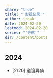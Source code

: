 ```yaml
---
share: "true"
title: "'影视记录'"
author: iroak
date: 2024-02-20
lastmod: 2024-02-20
series: "'导航'"
dir: /content/posts
---
```


## 2024
* [2/20] 道诡异仙
